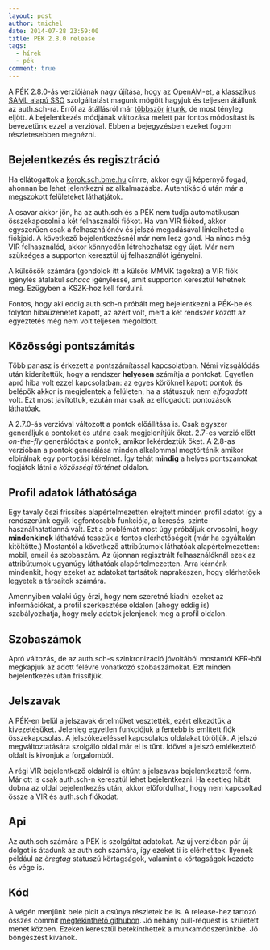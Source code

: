 ```yaml
---
layout: post
author: tmichel
date: 2014-07-28 23:59:00
title: PÉK 2.8.0 release
tags:
  - hírek
  - pék
comment: true
---
```


A PÉK 2.8.0-ás verziójának nagy újítása, hogy az OpenAM-et, a klasszikus [SAML alapú SSO][1] szolgáltatást magunk mögött hagyjuk és teljesen átállunk az auth.sch-ra. Erről az átállásról már [többször][2] [írtunk][3], de most tényleg eljött. A bejelentkezés módjának változása melett pár fontos módosítást is bevezetünk ezzel a verzióval. Ebben a bejegyzésben ezeket fogom részletesebben megnézni.

## Bejelentkezés és regisztráció

Ha ellátogattok a [korok.sch.bme.hu][4] címre, akkor egy új képernyő fogad, ahonnan be lehet jelentkezni az alkalmazásba. Autentikáció után már a megszokott felületeket láthatjátok.

A csavar akkor jön, ha az auth.sch és a PÉK nem tudja automatikusan összekapcsolni a két felhasználói fiókot. Ha van VIR fiókod, akkor egyszerűen csak a felhasználónév és jelszó megadásával linkelheted a fiókjaid. A következő bejelentkezésnél már nem lesz gond. Ha nincs még VIR felhasználód, akkor könnyedén létrehozhatsz egy újat. Már nem szükséges a supporton keresztül új felhasználót igényelni.

A külsősök számára (gondolok itt a külsős MMMK tagokra) a VIR fiók igénylés átalakul _schacc_ igényléssé, amit supporton keresztül tehetnek meg. Ezügyben a KSZK-hoz kell fordulni.

Fontos, hogy aki eddig auth.sch-n próbált meg bejelentkezni a PÉK-be és folyton hibaüzenetet kapott, az azért volt, mert a két rendszer között az egyeztetés még nem volt teljesen megoldott.

## Közösségi pontszámítás

Több panasz is érkezett a pontszámítással kapcsolatban. Némi vizsgálódás után kiderítettük, hogy a rendszer **helyesen** számítja a pontokat. Egyetlen apró hiba volt ezzel kapcsolatban: az egyes köröknél kapott pontok és belépők akkor is megjelentek a felületen, ha a státuszuk nem _elfogadott_ volt. Ezt most javítottuk, ezután már csak az elfogadott pontozások láthatóak.

A 2.7.0-ás verzióval változott a pontok előállítása is. Csak egyszer generáljuk a pontokat és utána csak megjelenítjük őket. 2.7-es verzió előtt _on-the-fly_ generálódtak a pontok, amikor lekérdeztük őket. A 2.8-as verzióban a pontok generálása minden alkalommal megtörténik amikor elbírálnak egy pontozási kérelmet. Így tehát **mindig** a helyes pontszámokat fogjátok látni a _közösségi történet_ oldalon.

## Profil adatok láthatósága

Egy tavaly őszi frissítés alapértelmezetten elrejtett minden profil adatot így a rendszerünk egyik legfontosabb funkciója, a keresés, szinte használhatatlanná vált. Ezt a problémát most úgy próbáljuk orvosolni, hogy **mindenkinek** láthatóvá tesszük a fontos elérhetőségeit (már ha egyáltalán kitöltötte.) Mostantól a következő attribútumok láthatóak alapértelmezetten: mobil, email és szobaszám. Az újonnan regisztrált felhasználóknál ezek az attribútumok ugyanúgy láthatóak alapértelmezetten. Arra kérnénk mindenkit, hogy ezeket az adatokat tartsátok naprakészen, hogy elérhetőek legyetek a társaitok számára.

Amennyiben valaki úgy érzi, hogy nem szeretné kiadni ezeket az információkat, a profil szerkesztése oldalon (ahogy eddig is) szabályozhatja, hogy mely adatok jelenjenek meg a profil oldalon.

## Szobaszámok

Apró változás, de az auth.sch-s szinkronizáció jóvoltából mostantól KFR-ből megkapjuk az adott félévre vonatkozó szobaszámokat. Ezt minden bejelentkezés után frissítjük.

## Jelszavak

A PÉK-en belül a jelszavak értelmüket vesztették, ezért elkezdtük a kivezetésüket. Jelenleg egyetlen funkciójuk a fentebb is említett fiók összekapcsolás. A jelszókezeléssel kapcsolatos oldalakat töröljük. A jelszó megváltoztatására szolgáló oldal már el is tűnt. Idővel a jelszó emlékeztető oldalt is kivonjuk a forgalomból.

A régi VIR bejelentkező oldalról is eltűnt a jelszavas bejelentkeztető form. Már ott is csak auth.sch-n keresztül lehet bejelentkezni. Ha esetleg hibát dobna az oldal bejelentkezés után, akkor előfordulhat, hogy nem kapcsoltad össze a VIR és auth.sch fiókodat.

## Api

Az auth.sch számára a PÉK is szolgáltat adatokat. Az új verzióban pár új dolgot is átadunk az auth.sch számára, így ezeket ti is elérhetitek. Ilyenek például az _öregtag_ státuszú körtagságok, valamint a körtagságok kezdete és vége is.

## Kód

A végén menjünk bele picit a csúnya részletek be is. A release-hez tartozó összes commit [megtekinthető githubon][5]. Jó néhány pull-request is született menet közben. Ezeken keresztül betekinthettek a munkamódszerünkbe. Jó böngészést kívánok.

[1]: http://en.wikipedia.org/wiki/Security_Assertion_Markup_Language
[2]: /post/2014-03-16-auth-sch
[3]: /post/2014-06-05-auth-sch-tesztrepules
[4]: https://korok.sch.bme.hu
[5]: https://github.com/kir-dev/korok/compare/sch-pek-2.7.0...v2.8.0
